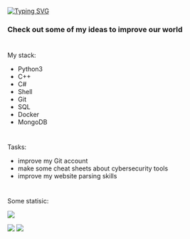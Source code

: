 
 [![Typing SVG](https://readme-typing-svg.herokuapp.com?font=Square+Peg&size=28&duration=8000&color=219908&background=FFFAFB00&center=true&vCenter=true&multiline=true&lines=Software+developer+%26+CTF+player)](https://git.io/typing-svg)
### Check out some of my ideas to improve our world
#
My stack:

- Python3 
- C++ 
- C#
- Shell
- Git
- SQL
- Docker
- MongoDB

#
Tasks:

- improve my Git account
- make some cheat sheets about cybersecurity tools
- improve my website parsing skills

#

Some statisic:


![](https://github-profile-summary-cards.vercel.app/api/cards/profile-details?username=SeregaDeveloper&theme=solarized_dark)


![](https://github-profile-summary-cards.vercel.app/api/cards/most-commit-language?username=SeregaDeveloper&theme=solarized_dark)
  ![](https://github-profile-summary-cards.vercel.app/api/cards/repos-per-language?username=SeregaDeveloper&theme=solarized_dark)
